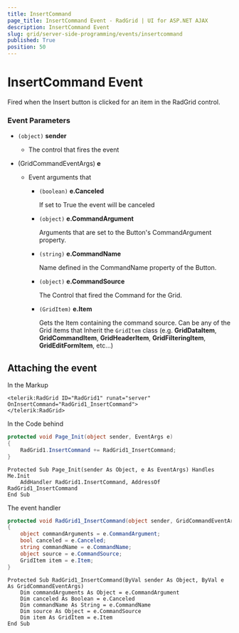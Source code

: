```yaml
---
title: InsertCommand
page_title: InsertCommand Event - RadGrid | UI for ASP.NET AJAX
description: InsertCommand Event
slug: grid/server-side-programming/events/insertcommand
published: True
position: 50
---
```


# InsertCommand Event

Fired when the Insert button is clicked for an item in the RadGrid control.

### Event Parameters

* `(object)` **sender**

    * The control that fires the event

* (GridCommandEventArgs) **e**

    * Event arguments that 

        * `(boolean)` **e.Canceled**
            
            If set to True the event will be canceled

        * `(object)` **e.CommandArgument**

            Arguments that are set to the Button's CommandArgument property.

        * `(string)` **e.CommandName**

            Name defined in the CommandName property of the Button.

        * `(object)` **e.CommandSource**

            The Control that fired the Command for the Grid.

        * `(GridItem)` **e.Item**

            Gets the Item containing the command source. Can be any of the Grid items that Inherit the `GridItem` class (e.g. **GridDataItem**,  **GridCommandItem**, **GridHeaderItem**, **GridFilteringItem**, **GridEditFormItem**, etc...)

## Attaching the event

In the Markup

````ASP.NET
<telerik:RadGrid ID="RadGrid1" runat="server" OnInsertCommand="RadGrid1_InsertCommand">
</telerik:RadGrid>
````

In the Code behind

````C#
protected void Page_Init(object sender, EventArgs e)
{
    RadGrid1.InsertCommand += RadGrid1_InsertCommand;
}
````
````VB
Protected Sub Page_Init(sender As Object, e As EventArgs) Handles Me.Init
    AddHandler RadGrid1.InsertCommand, AddressOf RadGrid1_InsertCommand
End Sub
````

The event handler

````C#
protected void RadGrid1_InsertCommand(object sender, GridCommandEventArgs e)
{
    object commandArguments = e.CommandArgument;
    bool canceled = e.Canceled;
    string commandName = e.CommandName;
    object source = e.CommandSource;
    GridItem item = e.Item;
}
````
````VB
Protected Sub RadGrid1_InsertCommand(ByVal sender As Object, ByVal e As GridCommandEventArgs)
    Dim commandArguments As Object = e.CommandArgument
    Dim canceled As Boolean = e.Canceled
    Dim commandName As String = e.CommandName
    Dim source As Object = e.CommandSource
    Dim item As GridItem = e.Item
End Sub
````
 
